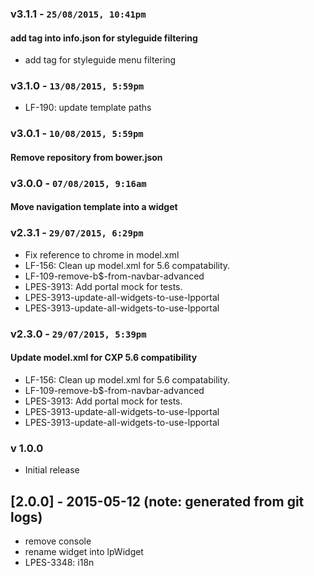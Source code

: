 ### v3.1.1 - `25/08/2015, 10:41pm`
#### add tag into info.json for styleguide filtering  
* add tag for styleguide menu filtering  


### v3.1.0 - `13/08/2015, 5:59pm`
* LF-190: update template paths

### v3.0.1 - `10/08/2015, 5:59pm`
#### Remove repository from bower.json  


### v3.0.0 - `07/08/2015, 9:16am`
#### Move navigation template into a widget  


### v2.3.1 - `29/07/2015, 6:29pm`
* Fix reference to chrome in model.xml  
* LF-156: Clean up model.xml for 5.6 compatability.  
* LF-109-remove-b$-from-navbar-advanced  
* LPES-3913: Add portal mock for tests.  
* LPES-3913-update-all-widgets-to-use-lpportal  
* LPES-3913-update-all-widgets-to-use-lpportal  


### v2.3.0 - `29/07/2015, 5:39pm`
#### Update model.xml for CXP 5.6 compatibility  
* LF-156: Clean up model.xml for 5.6 compatability.  
* LF-109-remove-b$-from-navbar-advanced  
* LPES-3913: Add portal mock for tests.  
* LPES-3913-update-all-widgets-to-use-lpportal  
* LPES-3913-update-all-widgets-to-use-lpportal  


### v 1.0.0
* Initial release
## [2.0.0] - 2015-05-12 (note: generated from git logs)

 - remove console
 - rename widget into lpWidget
 - LPES-3348: i18n
